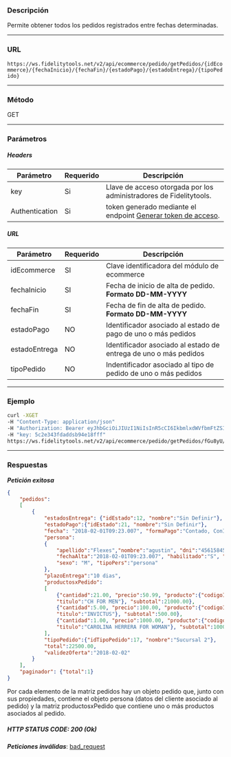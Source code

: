 ### Descripción

Permite obtener todos los pedidos registrados entre fechas determinadas.

---
### URL

`https://ws.fidelitytools.net/v2/api/ecommerce/pedido/getPedidos/{idEcommerce}/{fechaInicio}/{fechaFin}/{estadoPago}/{estadoEntrega}/{tipoPedido}`

---
### Método

GET

---
### Parámetros

##### Headers

|Parámetro    	       |Requerido |Descripción                                   		       |
|----------------------|----------|--------------------------------------------------------------------|
| key      	       	   | Si	  	  | Llave de acceso otorgada por los administradores de Fidelitytools. |
| Authentication       | Si	  	  | token generado mediante el endpoint [Generar token de acceso](https://github.com/bebeto-fidelitytools/FidelitytoolsWS/blob/master/docs/autenticaci%C3%B3n.md). |

##### URL

|Parámetro    	       |Requerido |Descripción                                   		       		|
|----------------------|----------|-----------------------------------------------------------------|
| idEcommerce		   | SI		  | Clave identificadora del módulo de ecommerce			   		|
| fechaInicio		   | SI		  | Fecha de inicio de alta de pedido. **Formato DD-MM-YYYY**  		|
| fechaFin			   | SI		  | Fecha de fin de alta de pedido. **Formato DD-MM-YYYY** 	   		|
| estadoPago		   | NO		  | Identificador asociado al estado de pago de uno o más pedidos   |
| estadoEntrega		   | NO		  | Identificador asociado al estado de entrega de uno o más pedidos|
| tipoPedido		   | NO		  | Indentificador asociado al tipo de pedido de uno o más pedidos  |

---
### Ejemplo
```bash
curl -XGET 
-H "Content-Type: application/json" 
-H "Authorization: Bearer eyJhbGciOiJIUzI1NiIsInR5cCI6IkbmlxdWVfbmFtZSI6InVzZXJb25maWciLCJuYmYiOjE1NTYxMTk0MNjIwNTgwNywiaWF0IjoxNTU2MTE5NDA3LCJpczovL3dzLmZpZGVsaXR5dG9vbHMubmV0L3YyIiwiYXVkIjoiaHa2U2asdasdy5maWRlbGl0eXRvb2xzLm5ldC92MiJ9RDDpMHEB4SsmY0j87OcS5mbxe2XxSAY" 
-H "key: 5c2e343fdaddsb94e18fff" 
https://ws.fidelitytools.net/v2/api/ecommerce/pedido/getPedidos/fGu8yU/01-12-2018/01-01-2019/1/8/10
```
___
### Respuestas
***Petición exitosa***
```json
{
	"pedidos":
	[
		{
			"estadosEntrega": {"idEstado":12, "nombre":"Sin Definir"},
			"estadoPago":{"idEstado":21, "nombre":"Sin Definir"},
			"fecha": "2018-02-01T09:23.007", "formaPago":"Contado, ConIva, PesoAR", "idPedido":21412,
			"persona":
			{
				"apellido":"Flexes","nombre":"agustin", "dni":"45615845", "email":"flexesagustin@gmail.com", 
				"fechaAlta":"2018-02-01T09:23.007", "habilitado":"S", "idPersona":2234432,
				"sexo": "M", "tipoPers":"persona"
			},
			"plazoEntrega":"10 dias",
			"productosxPedido":
			[
				{"cantidad":21.00, "precio":50.99, "producto":{"codigoInterno":"1", "idProducto":3255554, 
				"titulo":"CH FOR MEN"}, "subtotal":21000.00},
				{"cantidad":5.00, "precio":100.00, "producto":{"codigoInterno":"1", "idProducto":3255884, 
				"titulo":"INVICTUS"}, "subtotal":500.00},
				{"cantidad":1.00, "precio":1000.00, "producto":{"codigoInterno":"1", "idProducto":3255774, 
				"titulo":"CAROLINA HERRERA FOR WOMAN"}, "subtotal":1000.00}
			],
			"tipoPedido":{"idTipoPedido":17, "nombre":"Sucursal 2"},
			"total":22500.00,
			"validezOferta":"2018-02-02"
		}
	],
	"paginador": {"total":1}
}
```
Por cada elemento de la matriz pedidos hay un objeto pedido que, junto con sus propiedades, contiene el objeto persona (datos del cliente asociado al pedido) y la matriz productosxPedido que contiene uno o más productos asociados al pedido.
##### HTTP STATUS CODE: 200 (Ok)

***Peticiones inválidas***: [bad_request](https://github.com/bebeto-fidelitytools/FidelitytoolsWS/blob/master/docs/ecommerce/bad_request.md)

